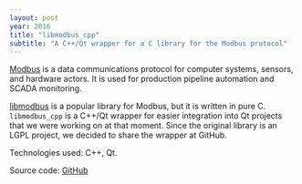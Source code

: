 ```yaml
---
layout: post
year: 2016
title: "libmodbus_cpp"
subtitle: "A C++/Qt wrapper for a C library for the Modbus protocol"
---
```


[Modbus](https://en.wikipedia.org/wiki/Modbus) is a data communications protocol for computer systems, sensors, and hardware actors. It is used for production pipeline automation and SCADA monitoring.

[libmodbus](https://github.com/stephane/libmodbus) is a popular library for Modbus, but it is written in pure C. `libmodbus_cpp` is a C++/Qt wrapper for easier integration into Qt projects that we were working on at that moment. Since the original library is an LGPL project, we decided to share the wrapper at GitHub.

Technologies used: C++, Qt.
 
Source code: [GitHub](https://github.com/binary-machinery/libmodbus_cpp)
